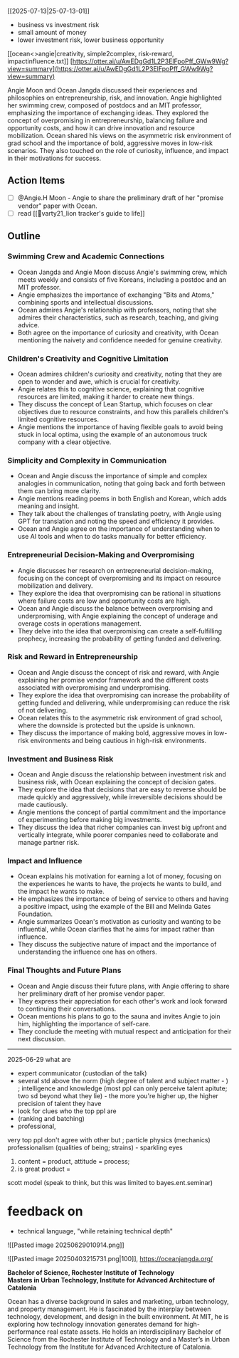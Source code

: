 [[2025-07-13|25-07-13-01]]
- business vs investment risk
- small amount of money 
- lower investment risk, lower business opportunity

[[ocean<>angie|creativity, simple2complex, risk-reward, impactinfluence.txt]]
[https://otter.ai/u/AwEDgGd1L2P3ElFpoPff_GWw9Wg?view=summary](https://otter.ai/u/AwEDgGd1L2P3ElFpoPff_GWw9Wg?view=summary)

Angie Moon and Ocean Jangda discussed their experiences and philosophies on entrepreneurship, risk, and innovation. Angie highlighted her swimming crew, composed of postdocs and an MIT professor, emphasizing the importance of exchanging ideas. They explored the concept of overpromising in entrepreneurship, balancing failure and opportunity costs, and how it can drive innovation and resource mobilization. Ocean shared his views on the asymmetric risk environment of grad school and the importance of bold, aggressive moves in low-risk scenarios. They also touched on the role of curiosity, influence, and impact in their motivations for success.

## Action Items

- [ ] @Angie.H Moon - Angie to share the preliminary draft of her "promise vendor" paper with Ocean.
- [ ] read [[🦁varty21_lion tracker's guide to life]]
## Outline

### Swimming Crew and Academic Connections

- Ocean Jangda and Angie Moon discuss Angie's swimming crew, which meets weekly and consists of five Koreans, including a postdoc and an MIT professor.
- Angie emphasizes the importance of exchanging "Bits and Atoms," combining sports and intellectual discussions.
- Ocean admires Angie's relationship with professors, noting that she admires their characteristics, such as research, teaching, and giving advice.
- Both agree on the importance of curiosity and creativity, with Ocean mentioning the naivety and confidence needed for genuine creativity.

### Children's Creativity and Cognitive Limitation

- Ocean admires children's curiosity and creativity, noting that they are open to wonder and awe, which is crucial for creativity.
- Angie relates this to cognitive science, explaining that cognitive resources are limited, making it harder to create new things.
- They discuss the concept of Lean Startup, which focuses on clear objectives due to resource constraints, and how this parallels children's limited cognitive resources.
- Angie mentions the importance of having flexible goals to avoid being stuck in local optima, using the example of an autonomous truck company with a clear objective.

### Simplicity and Complexity in Communication

- Ocean and Angie discuss the importance of simple and complex analogies in communication, noting that going back and forth between them can bring more clarity.
- Angie mentions reading poems in both English and Korean, which adds meaning and insight.
- They talk about the challenges of translating poetry, with Angie using GPT for translation and noting the speed and efficiency it provides.
- Ocean and Angie agree on the importance of understanding when to use AI tools and when to do tasks manually for better efficiency.

### Entrepreneurial Decision-Making and Overpromising

- Angie discusses her research on entrepreneurial decision-making, focusing on the concept of overpromising and its impact on resource mobilization and delivery.
- They explore the idea that overpromising can be rational in situations where failure costs are low and opportunity costs are high.
- Ocean and Angie discuss the balance between overpromising and underpromising, with Angie explaining the concept of underage and overage costs in operations management.
- They delve into the idea that overpromising can create a self-fulfilling prophecy, increasing the probability of getting funded and delivering.

### Risk and Reward in Entrepreneurship

- Ocean and Angie discuss the concept of risk and reward, with Angie explaining her promise vendor framework and the different costs associated with overpromising and underpromising.
- They explore the idea that overpromising can increase the probability of getting funded and delivering, while underpromising can reduce the risk of not delivering.
- Ocean relates this to the asymmetric risk environment of grad school, where the downside is protected but the upside is unknown.
- They discuss the importance of making bold, aggressive moves in low-risk environments and being cautious in high-risk environments.

### Investment and Business Risk

- Ocean and Angie discuss the relationship between investment risk and business risk, with Ocean explaining the concept of decision gates.
- They explore the idea that decisions that are easy to reverse should be made quickly and aggressively, while irreversible decisions should be made cautiously.
- Angie mentions the concept of partial commitment and the importance of experimenting before making big investments.
- They discuss the idea that richer companies can invest big upfront and vertically integrate, while poorer companies need to collaborate and manage partner risk.

### Impact and Influence

- Ocean explains his motivation for earning a lot of money, focusing on the experiences he wants to have, the projects he wants to build, and the impact he wants to make.
- He emphasizes the importance of being of service to others and having a positive impact, using the example of the Bill and Melinda Gates Foundation.
- Angie summarizes Ocean's motivation as curiosity and wanting to be influential, while Ocean clarifies that he aims for impact rather than influence.
- They discuss the subjective nature of impact and the importance of understanding the influence one has on others.

### Final Thoughts and Future Plans

- Ocean and Angie discuss their future plans, with Angie offering to share her preliminary draft of her promise vendor paper.
- They express their appreciation for each other's work and look forward to continuing their conversations.
- Ocean mentions his plans to go to the sauna and invites Angie to join him, highlighting the importance of self-care.
- They conclude the meeting with mutual respect and anticipation for their next discussion.




---

2025-06-29
what are 
- expert communicator (custodian of the talk)
- several std above the norm (high degree of talent and subject matter - ) ; intelligence and knowledge (most ppl can only perceive talent apitute; two sd beyond what they lie) - the more you're higher up, the higher precision of talent they have
- look for clues who the top ppl are 
- (ranking and batching)
- professional, 

very top ppl don't agree with other but ; particle physics (mechanics)
professionalism (qualities of being; strains) - sparkling eyes

1. content = product, attitude = process; 
2. is great product = 

scott model (speak to think, but this was limited to bayes.ent.seminar)

# feedback on 
- technical language, "while retaining technical depth"

![[Pasted image 20250629010914.png]]
 
![[Pasted image 20250403215731.png|100]],  https://oceanjangda.org/

**Bachelor of Science, Rochester Institute of Technology**  
**Masters in Urban Technology, Institute for Advanced Architecture of Catalonia**

Ocean has a diverse background in sales and marketing, urban technology, and property management. He is fascinated by the interplay between technology, development, and design in the built environment. At MIT, he is exploring how technology innovation generates demand for high-performance real estate assets. He holds an interdisciplinary Bachelor of Science from the Rochester Institute of Technology and a Master’s in Urban Technology from the Institute for Advanced Architecture of Catalonia.


